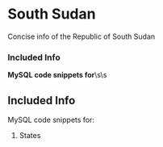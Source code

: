 # South Sudan
Concise info of the Republic of South Sudan

### Included Info
**MySQL code snippets for**\s\s

## Included Info
MySQL code snippets for:
1. States
